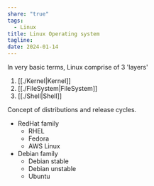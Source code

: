 ```yaml
---
share: "true"
tags:
  - Linux
title: Linux Operating system
tagline: 
date: 2024-01-14
---
```




In very basic terms, Linux comprise of 3 'layers'

1. [[./Kernel|Kernel]]
2. [[./FileSystem|FileSystem]]
3. [[./Shell|Shell]]

Concept of distributions and release cycles.

* RedHat family
	* RHEL
	* Fedora
	* AWS Linux
* Debian family
	* Debian stable
	* Debian unstable
	* Ubuntu
